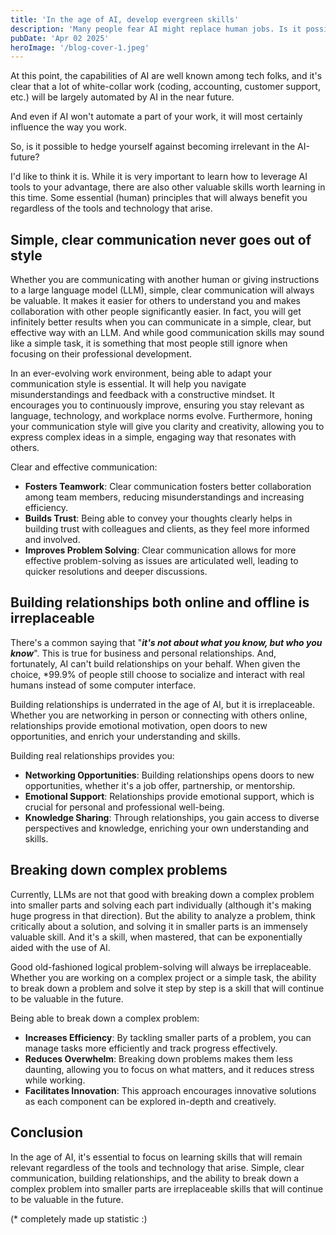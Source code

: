 ```yaml
---
title: 'In the age of AI, develop evergreen skills'
description: 'Many people fear AI might replace human jobs. Is it possible to make yourself irreplaceable in this time?'
pubDate: 'Apr 02 2025'
heroImage: '/blog-cover-1.jpeg'
---
```


At this point, the capabilities of AI are well known among tech folks, and it's clear that a lot of white-collar work (coding, accounting, customer support, etc.) will be largely automated by AI in the near future.

And even if AI won't automate a part of your work, it will most certainly influence the way you work.

So, is it possible to hedge yourself against becoming irrelevant in the AI-future?

I'd like to think it is. While it is very important to learn how to leverage AI tools to your advantage, there are also other valuable skills worth learning in this time. Some essential (human) principles that will always benefit you regardless of the tools and technology that arise.

## Simple, clear communication never goes out of style

Whether you are communicating with another human or giving instructions to a large language model (LLM), simple, clear communication will always be valuable. It makes it easier for others to understand you and makes collaboration with other people significantly easier. In fact, you will get infinitely better results when you can communicate in a simple, clear, but effective way with an LLM. And while good communication skills may sound like a simple task, it is something that most people still ignore when focusing on their professional development.

In an ever-evolving work environment, being able to adapt your communication style is essential. It will help you navigate misunderstandings and feedback with a constructive mindset. It encourages you to continuously improve, ensuring you stay relevant as language, technology, and workplace norms evolve. Furthermore, honing your communication style will give you clarity and creativity, allowing you to express complex ideas in a simple, engaging way that resonates with others.

Clear and effective communication:

- **Fosters Teamwork**: Clear communication fosters better collaboration among team members, reducing misunderstandings and increasing efficiency.
- **Builds Trust**: Being able to convey your thoughts clearly helps in building trust with colleagues and clients, as they feel more informed and involved.
- **Improves Problem Solving**: Clear communication allows for more effective problem-solving as issues are articulated well, leading to quicker resolutions and deeper discussions.

## Building relationships both online and offline is irreplaceable

There's a common saying that "***it's not about what you know, but who you know***". This is true for business and personal relationships. And, fortunately, AI can't build relationships on your behalf. When given the choice, *99.9% of people still choose to socialize and interact with real humans instead of some computer interface.

Building relationships is underrated in the age of AI, but it is irreplaceable. Whether you are networking in person or connecting with others online, relationships provide emotional motivation, open doors to new opportunities, and enrich your understanding and skills.

Building real relationships provides you:

- **Networking Opportunities**: Building relationships opens doors to new opportunities, whether it's a job offer, partnership, or mentorship.
- **Emotional Support**: Relationships provide emotional support, which is crucial for personal and professional well-being.
- **Knowledge Sharing**: Through relationships, you gain access to diverse perspectives and knowledge, enriching your own understanding and skills.

## Breaking down complex problems

Currently, LLMs are not that good with breaking down a complex problem into smaller parts and solving each part individually (although it's making huge progress in that direction). But the ability to analyze a problem, think critically about a solution, and solving it in smaller parts is an immensely valuable skill. And it's a skill, when mastered, that can be exponentially aided with the use of AI.

Good old-fashioned logical problem-solving will always be irreplaceable. Whether you are working on a complex project or a simple task, the ability to break down a problem and solve it step by step is a skill that will continue to be valuable in the future.

Being able to break down a complex problem:

- **Increases Efficiency**: By tackling smaller parts of a problem, you can manage tasks more efficiently and track progress effectively.
- **Reduces Overwhelm**: Breaking down problems makes them less daunting, allowing you to focus on what matters, and it reduces stress while working.
- **Facilitates Innovation**: This approach encourages innovative solutions as each component can be explored in-depth and creatively.

## Conclusion

In the age of AI, it's essential to focus on learning skills that will remain relevant regardless of the tools and technology that arise. Simple, clear communication, building relationships, and the ability to break down a complex problem into smaller parts are irreplaceable skills that will continue to be valuable in the future.

(* completely made up statistic :)
